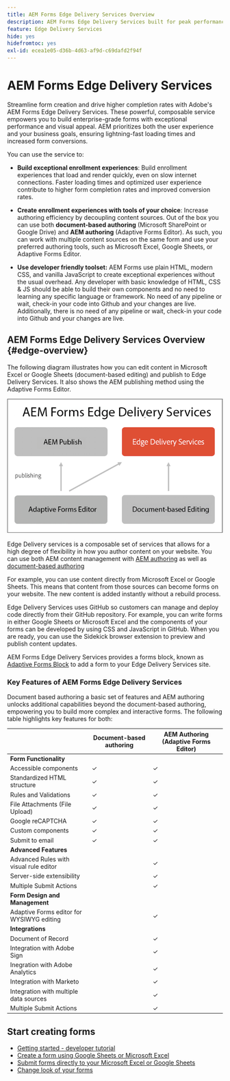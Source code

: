 ```yaml
---
title: AEM Forms Edge Delivery Services Overview
description: AEM Forms Edge Delivery Services built for peak performance, empowering you to envision the future of streamlined data collection and user engagement.
feature: Edge Delivery Services
hide: yes
hidefromtoc: yes
exl-id: ecea1e05-d36b-4d63-af9d-c69dafd2f94f
---
```

# AEM Forms Edge Delivery Services 

Streamline form creation and drive higher completion rates with Adobe's AEM Forms Edge Delivery Services. These powerful, composable service empowers you to build enterprise-grade forms with exceptional performance and visual appeal. AEM prioritizes both the user experience and your business goals, ensuring lightning-fast loading times and increased form conversions.

You can use the service to:

* **Build exceptional enrollment experiences**: Build enrollment experiences that load and render quickly, even on slow internet connections. Faster loading times and optimized user experience contribute to higher form completion rates and improved conversion rates. 

* **Create enrollment experiences with tools of your choice**: Increase authoring efficiency by decoupling content sources. Out of the box you can use both **document-based authoring** (Microsoft SharePoint or Google Drive) and **AEM authoring** (Adaptive Forms Editor). As such, you can work with multiple content sources on the same form and use your preferred authoring tools, such as Microsoft Excel, Google Sheets, or Adaptive Forms Editor.

* **Use developer friendly toolset:** AEM Forms use plain HTML, modern CSS, and vanilla JavaScript to create exceptional experiences without the usual overhead. Any developer with basic knowledge of HTML, CSS & JS should be able to build their own components and no need to learning any specific language or framework. No need of any pipeline or wait, check-in your code into Github and your changes are live. Additionally, there is no need of any pipeline or wait, check-in your code into Github and your changes are live.


## AEM Forms Edge Delivery Services Overview {#edge-overview}

The following diagram illustrates how you can edit content in Microsoft Excel or Google Sheets (document-based editing) and publish to Edge Delivery Services. It also shows the AEM publishing method using the Adaptive Forms Editor.

![Edge Delivery Architecture](/help/edge/assets/AEM-forms-with-EDS-publishing.png)

Edge Delivery services is a composable set of services that allows for a high degree of flexibility in how you author content on your website. You can use both AEM content management with [AEM authoring](/help/forms/creating-adaptive-form-core-components.md) as well as [document-based authoring](/help/edge/docs/forms/create-forms.md)

For example, you can use content directly from Microsoft Excel or Google Sheets. This means that content from those sources can become forms on your website. The new content is added instantly without a rebuild process.

Edge Delivery Services uses GitHub so customers can manage and deploy code directly from their GitHub repository. For example, you can write forms in either Google Sheets or Microsoft Excel and the components of your forms can be developed by using CSS and JavaScript in GitHub. When you are ready, you can use the Sidekick browser extension to preview and publish content updates.

AEM Forms Edge Delivery Services provides a forms block, known as [Adaptive Forms Block](/help/edge/docs/forms/create-forms.md) to add a form to your Edge Delivery Services site.  

### Key Features of AEM Forms Edge Delivery Services 

Document based authoring a basic set of features and AEM authoring unlocks additional capabilities beyond the document-based authoring, empowering you to build more complex and interactive forms. The following table highlights key features for both:

<!-- 

>[!BEGINTABS]

>[!TAB Document-based authoring]

Document-based authoring is a versatile option suitable for creating simple forms with essential functionalities. It allows you to integrate various input types like text fields, dropdown menus, and radio buttons, enabling you to collect user data effectively. It offers a basic version of rules to add dynamic behaviour to forms. Key features of Document-based authoring are: 

* **[HTML5-based Form Field components](/help/edge/docs/forms/form-components.md)**: AEM Forms Edge Delivery Services allow you to create user-friendly and interactive forms using form components based on HTML5 [input types](https://developer.mozilla.org/en-US/docs/Web/HTML/Element/input#input_types), <a href="https://developer.mozilla.org/en-US/docs/Web/HTML/Element/textarea">textarea</a>, <a href="https://developer.mozilla.org/en-US/docs/Web/HTML/Element/select">select</a>, and <a href="https://developer.mozilla.org/en-US/docs/Web/HTML/Element/fieldset">fieldset</a>  elements. These components cater to different types of data collection and can be easily customized to fit your specific needs.  

* **Accessibility**: The fields in the form block are accessible. Each label is linked with its respective input element, and IDs are auto-generated for linking. Descriptions associated with fields are linked via the aria-describedby attribute. Keyboard navigation using the standard Tab/Shift + Tab keys is supported.

* **[Styling](/help/edge/docs/forms/style-theme-forms.md)**: Each form field has a fixed HTML structure that can be easily decorated using custom CSS or JavaScript files. Selectors for targeting fields in CSS and JS are provided based on type and name. You can easily create new selectors due to the standradized structure and style your form. 

* **Basic Rules**: Easily create logic that adjusts field visibility, validation, and behavior based on user input or predefined conditions. Rules offer a flexible and intuitive way to add intelligence to your forms, ensuring they adapt seamlessly based on user inputs.

* **Validations**: Before submission, the form is validated, and invalid fields are appropriately marked with error messages displayed to the user. Adaptive Forms Block support all the HTML form validation, supported by modern browsers, and provide additional validation mechanism like validation script, file size, file type, overall file size, and more. 

* **File Uploads**: You can add file attachment capabilities to your forms. Whether you need to gather documents, images, or other files from your users, file upload functionality serves you effortlessly. With custom handling options available, you can tailor the file upload process to suit your specific requirements.

* **reCAPTCHA**: Benefit from seamless integration of Google reCAPTCHA into your forms with our out-of-the-box (OOTB) support. Safeguard your forms against fraudulent activities, spam, and abuse, while maintaining a smooth and uninterrupted user experience. Adaptive Forms Block supports reCaptcha V3 and reCaptcha Enterprise. 

* **Send email notification on form submission**: Eliminate the hassle of manual follow-ups and ensure timely communication with our built-in email automation for form submissions. This integrated solution lets you effortlessly notify relevant parties, including sending form data, whenever someone fills out a form on your website. No need for complex configurations or additional tools – it's ready to use out of the box.

>[!TAB AEM Authoring]

AEM Authoring unlocks additional capabilities beyond the document-based authoring, empowering you to build more complex and interactive forms. In additon to the features of Document-based authoring, AEM authoring offers the following additional features:  

* Advanced Rules: Define logic-based actions within your forms. You can use rules to conditionally show or hide form sections, pre-populate fields based on user input, and perform various validations to ensure data integrity.

* Server-side extensibility: Extend the functionalities of your forms by integrating them with server-side logic. This allows you to perform complex calculations, interact with external systems, and automate specific tasks based on user actions within the form.
* Streamline workflows and data management: Leverage the power of AEM to:
    * Design user-friendly forms using AEM editors.
    * Generate a "Document of Record" for secure and tamper-proof archiving of submitted data.
    * Facilitate e-signing with Adobe Sign for a smooth and secure signing experience.
    * Automate business processes through AEM workflows, triggering actions based on form submissions.
    * Effortlessly integrate with various data sources, enabling seamless data flow and exchange.

>[!ENDTABS]



## Start creating forms

-->

|                                           | Document-based authoring | AEM Authoring (Adaptive Forms Editor) |
| ----------------------------------------- | ------------------------ | ------------------------------------ |
| **Form Functionality**                       |                          |                                      |
| Accessible components                     | &#10003;                 | &#10003;                             |
| Standardized HTML structure               | &#10003;                 | &#10003;                             |
| Rules and Validations                     | &#10003;                 | &#10003;                             |
| File Attachments (File Upload)            | &#10003;                 | &#10003;                             |
| Google reCAPTCHA                          | &#10003;                 | &#10003;                             |
| Custom components                         | &#10003;                 | &#10003;                             |
| Submit to email                           | &#10003;                 | &#10003;                             |
| **Advanced Features**                        |                          |                                      |
| Advanced Rules with visual rule editor    |                          | &#10003;                             |
| Server-side extensibility                 |                          | &#10003;                             |
| Multiple Submit Actions                   |                          | &#10003;                             |
| **Form Design and Management**               |                          |                                      |
| Adaptive Forms editor for WYSIWYG editing |                          | &#10003;                             |
| **Integrations**                              |                          |                                      |
| Document of Record                        |                          | &#10003;                             |
| Integration with Adobe Sign               |                          | &#10003;                             |
| Inegration with Adobe Analytics           |                          | &#10003;                             |
| Integration with Marketo                  |                          | &#10003;                             |
| Integration with multiple data sources    |                          | &#10003;                             |
| Multiple Submit Actions                   |                          | &#10003;                             |


## Start creating forms

* [Getting started - developer tutorial](/help/edge/docs/forms/tutorial.md)
* [Create a form using Google Sheets or Microsoft Excel](/help/edge/docs/forms/create-forms.md)
* [Submit forms directly to your Microsoft Excel or Google Sheets](/help/edge/docs/forms/submit-forms.md)
* [Change look of your forms](/help/edge/docs/forms/style-theme-forms.md)


<!-- 

## Start creating forms

<div>

  <style>
    .card-container {
        width: calc(33.33% - 10px);;
        margin: 5px;
        border: 1px solid #ccc;
        border-radius: 5px;
        padding: 5px;
        box-sizing: border-box;
        transition: background-color 0.3s ease; /* Adding transition effect */
    }
    .card-container:hover {
        background-color: #f0f0f0; /* Changing background color on hover */
    }
</style>

<div style="display: flex; flex-wrap: wrap; justify-content: space-between; margin: -5px;">
    <div class="card-container">
        <a href="/help/edge/docs/forms/create-forms.md">
            <img src="/help/edge/assets/smock_devices_18_n.svg" alt="Create a form using eds forms" style="border-radius: 5px;"> </b>
            <br><b style="margin-top: 5px;">Create a form using Google Sheets or Microsoft Excel</b>
        </a>
        <p>Create forms that load and render quickly and automatically reflows on mobile devices.</p>
    </div>
    <div class="card-container">
        <a href="/help/edge/docs/forms/create-forms.md#manually-configure-a-spreadsheet-to-accept-data">   
            <img src="/help/edge/assets/smock_platformdatamapping_18_n.svg" alt="Submit form" alt="Use Form Fragments in an EDS Form" style="border-radius: 5px;"> </b>
            <br><b style="margin-top: 5px;">Submit form to spreadsheet</b>
        </a>
        <p>Submit forms directly to your Microsoft Excel or Google Sheets.</p>
    </div>
     <div class="card-container">
        <a href="/help/edge/docs/forms/style-theme-forms.md">
            <img src="/help/edge/assets/smock_imageautomode_18_N.svg" alt="Apply styles or themes to an eds form" style="border-radius: 5px;"> </b>
            <br><b style="margin-top: 5px;">Customize a theme</b>
        </a>
        <p>Create a consistent brand image by applying the same theme across forms.</p>
    </div>
      <div class="card-container">
        <a href="/help/edge/docs/forms/validate-forms.md">
            <img src="/help/edge/assets/smock_condition_18_n.svg" alt="Add validations to form fields" style="border-radius: 5px;"> </b>
            <br><b style="margin-top: 5px;">Apply field validations</b>
        </a>
        <p>Reduce errors and frustration by checking form inputs for proper formatting.</p>
    </div> 
            <div class="card-container">
        <a href="/help/edge/docs/forms/rules-forms.md">
            <img src="/help/edge/assets/smock_documentfragment_18_n.svg" alt="Use rules to add dynamic behaviour to a form" style="border-radius: 5px;"> </b>
            <br><b style="margin-top: 5px;">Use rules to add dynamic behaviour to a form</b>
        </a>
        <p>Reuse preconfigured fragments across multiple forms.</p>
    </div>
    <div class="card-container">
        <a href="/help/edge/docs/forms/translate-forms.md">  
            <img src="/help/edge/assets/smock_abc_18_n.svg" alt="Translate an EDS Form" style="border-radius: 5px;"> </b>
            <br><b style="margin-top: 5px;">Translate a form</b>
        </a>
        <p>Extend the reach of your forms while keeping costs in check.</p>
    </div>
    <div class="card-container">
        <a href="/help/edge/docs/forms/repeatable-forms.md">  
            <img src="/help/edge/assets/smock_addto_18_n.svg" alt="Add repeatable sections to an EDS Form" style="border-radius: 5px;"> </b>
            <br><b style="margin-top: 5px;">Add repeatable sections</b>
        </a>
        <p>Effortlessly create and add repeatable sections to a form.</p>
    </div>
    <div class="card-container">
        <a href="/help/edge/docs/forms/custom-components-forms.md"> 
            <img src="/help/edge/assets/smock_userdeveloper_18_n.svg" alt="Create custom forms components using standard JavaScript and CSS"  style="border-radius: 5px;"> </b>
            <br><b style="margin-top: 5px;">Create custom components</b>
        </a>
        <p>Use standard JavaScript and CSS to create components and themes.</p>
    </div>
    <div class="card-container">
        <a href="/help/edge/docs/forms/recaptacha-forms.md">  
            <img src="/help//edge/assets/smock_keyclock_18_n.svg" alt="Use reCAPTCHA in an EDS Form" style="border-radius: 5px;"> </b>
            <br><b style="margin-top: 5px;">Use reCAPTCHA</b>
        </a>
        <p>Use OOTB reCAPTCHA integration for robust spam and bot protection.</p>
    </div>


</div>


</br>


--> 